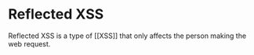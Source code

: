 # Reflected XSS

Reflected XSS is a type of [[XSS]] that only affects the person making the web request.
